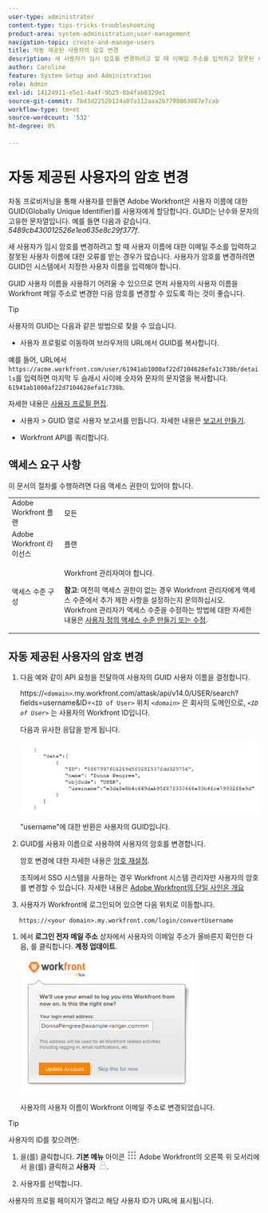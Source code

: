 ```yaml
---
user-type: administrator
content-type: tips-tricks-troubleshooting
product-area: system-administration;user-management
navigation-topic: create-and-manage-users
title: 자동 제공된 사용자의 암호 변경
description: 새 사용자가 임시 암호를 변경하려고 할 때 이메일 주소를 입력하고 잘못된 사용자 이름에 대한 오류를 받는 경우가 많습니다. GUID인 시스템에서 지정한 사용자 이름을 입력해야 합니다. GUID를 기억하고 사용할 수 없으므로 새 사용자의 사용자 이름을 해당 Workfront 메일 주소로 변경한 다음 암호를 변경할 수 있도록 하는 것이 좋습니다.
author: Caroline
feature: System Setup and Administration
role: Admin
exl-id: 14124911-e5e1-4a4f-9b25-8b4fab0329e1
source-git-commit: 7bd3d2252b124a07a112aaa2b7798063087e7cab
workflow-type: tm+mt
source-wordcount: '532'
ht-degree: 0%

---
```


# 자동 제공된 사용자의 암호 변경

자동 프로비저닝을 통해 사용자를 만들면 Adobe Workfront은 사용자 이름에 대한 GUID(Globally Unique Identifier)를 사용자에게 할당합니다. GUID는 난수와 문자의 고유한 문자열입니다. 예를 들면 다음과 같습니다. *5489cb430012526e1ea635e8c29f377f*.

새 사용자가 임시 암호를 변경하려고 할 때 사용자 이름에 대한 이메일 주소를 입력하고 잘못된 사용자 이름에 대한 오류를 받는 경우가 많습니다. 사용자가 암호를 변경하려면 GUID인 시스템에서 지정한 사용자 이름을 입력해야 합니다.

GUID 사용자 이름을 사용하기 어려울 수 있으므로 먼저 사용자의 사용자 이름을 Workfront 메일 주소로 변경한 다음 암호를 변경할 수 있도록 하는 것이 좋습니다.

>[!TIP]
>
>사용자의 GUID는 다음과 같은 방법으로 찾을 수 있습니다.
>
>* 사용자 프로필로 이동하여 브라우저의 URL에서 GUID를 복사합니다.
>
>  예를 들어, URL에서 `https://acme.workfront.com/user/61941ab1000af22d7104628efa1c738b/details`를 입력하면 마지막 두 슬래시 사이에 숫자와 문자의 문자열을 복사합니다. `61941ab1000af22d7104628efa1c738b`.
>
>  자세한 내용은 [사용자 프로필 편집](../../../administration-and-setup/add-users/create-and-manage-users/edit-a-users-profile.md).
>
>* 사용자 > GUID 열로 사용자 보고서를 만듭니다. 자세한 내용은 [보고서 만들기](../../../reports-and-dashboards/reports/creating-and-managing-reports/create-report.md).
>
>* Workfront API를 쿼리합니다.
>


## 액세스 요구 사항

이 문서의 절차를 수행하려면 다음 액세스 권한이 있어야 합니다.

<table style="table-layout:auto"> 
 <col> 
 <col> 
 <tbody> 
  <tr> 
   <td role="rowheader">Adobe Workfront 플랜</td> 
   <td>모든</td> 
  </tr> 
  <tr> 
   <td role="rowheader">Adobe Workfront 라이선스</td> 
   <td>플랜</td> 
  </tr> 
  <tr> 
   <td role="rowheader">액세스 수준 구성</td> 
   <td> <p>Workfront 관리자여야 합니다.</p> <p><b>참고</b>: 여전히 액세스 권한이 없는 경우 Workfront 관리자에게 액세스 수준에서 추가 제한 사항을 설정하는지 문의하십시오. Workfront 관리자가 액세스 수준을 수정하는 방법에 대한 자세한 내용은 <a href="../../../administration-and-setup/add-users/configure-and-grant-access/create-modify-access-levels.md" class="MCXref xref">사용자 정의 액세스 수준 만들기 또는 수정</a>.</p> </td> 
  </tr> 
 </tbody> 
</table>

## 자동 제공된 사용자의 암호 변경

1. 다음 예와 같이 API 요청을 전달하여 사용자의 GUID 사용자 이름을 결정합니다.

   https://`<domain>`.my.workfront.com/attask/api/v14.0/USER/search?fields=username&amp;ID=`<ID of User>` 위치 *`<domain>`* 은 회사의 도메인으로, *`<ID of User>`* 는 사용자의 Workfront ID입니다.

   다음과 유사한 응답을 받게 됩니다.

   ![](assets/get-guid.png)

   &quot;username&quot;에 대한 반환은 사용자의 GUID입니다.

1. GUID를 사용자 이름으로 사용하여 사용자의 암호를 변경합니다.

   암호 변경에 대한 자세한 내용은 [암호 재설정](../../../workfront-basics/manage-your-account-and-profile/managing-your-workfront-account/reset-your-password.md).

   조직에서 SSO 시스템을 사용하는 경우 Workfront 시스템 관리자만 사용자의 암호를 변경할 수 있습니다. 자세한 내용은 [Adobe Workfront의 단일 사인온 개요](../../../administration-and-setup/add-users/single-sign-on/sso-in-workfront.md)

1. 사용자가 Workfront에 로그인되어 있으면 다음 위치로 이동합니다.

```
   https://<your domain>.my.workfront.com/login/convertUsername
```

1. 에서 **로그인 전자 메일 주소** 상자에서 사용자의 이메일 주소가 올바른지 확인한 다음, 를 클릭합니다. **계정 업데이트**.

   ![](assets/guidusername-350x272.png)

   사용자의 사용자 이름이 Workfront 이메일 주소로 변경되었습니다.

>[!TIP]
>
>사용자의 ID를 찾으려면:
>
>1. 을(를) 클릭합니다. **기본 메뉴** 아이콘 ![](assets/main-menu-icon.png) Adobe Workfront의 오른쪽 위 모서리에서 을(를) 클릭하고 **사용자** ![](assets/users-icon-in-main-menu.png).
>
>1. 사용자를 선택합니다.
>
>   사용자의 프로필 페이지가 열리고 해당 사용자 ID가 URL에 표시됩니다.
